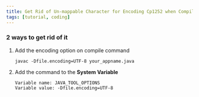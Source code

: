 ```yaml
---
title: Get Rid of Un-mappable Character for Encoding Cp1252 when Compiling Java
tags: [tutorial, coding]
---
```


### 2 ways to get rid of it

1. Add the encoding option on compile command

    ```
    javac -Dfile.encoding=UTF-8 your_appname.java
    ```

2. Add the command to the **System Variable**

    ```
    Variable name: JAVA_TOOL_OPTIONS
    Variable value: -Dfile.encoding=UTF-8
    ```
